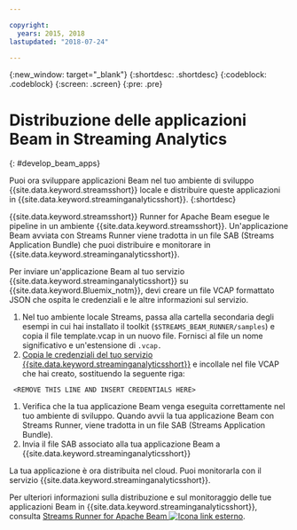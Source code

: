 ```yaml
---

copyright:
  years: 2015, 2018
lastupdated: "2018-07-24"

---
```


<!-- Attribute definitions -->
{:new_window: target="_blank"}
{:shortdesc: .shortdesc}
{:codeblock: .codeblock}
{:screen: .screen}
{:pre: .pre}

# Distribuzione delle applicazioni Beam in Streaming Analytics
{: #develop_beam_apps}

Puoi ora sviluppare applicazioni Beam nel tuo ambiente di sviluppo {{site.data.keyword.streamsshort}} locale e distribuire queste applicazioni in {{site.data.keyword.streaminganalyticsshort}}.
{:shortdesc}

{{site.data.keyword.streamsshort}} Runner for Apache Beam esegue le pipeline in un ambiente {{site.data.keyword.streamsshort}}. Un'applicazione Beam avviata con Streams Runner viene tradotta in un file SAB (Streams Application Bundle) che puoi distribuire e monitorare in {{site.data.keyword.streaminganalyticsshort}}.

Per inviare un'applicazione Beam al tuo servizio {{site.data.keyword.streaminganalyticsshort}} su {{site.data.keyword.Bluemix_notm}}, devi creare un file VCAP formattato JSON che ospita le credenziali e le altre informazioni sul servizio.

1. Nel tuo ambiente locale Streams, passa alla cartella secondaria degli esempi in cui hai installato il toolkit (`$STREAMS_BEAM_RUNNER/samples`) e copia il file template.vcap in un nuovo file. Fornisci al file un nome significativo e un'estensione di `.vcap.`
1. [Copia le credenziali del tuo servizio {{site.data.keyword.streaminganalyticsshort}}](/docs/services/StreamingAnalytics/service_plans.html#vcap_services) e incollale nel file VCAP che hai creato, sostituendo la seguente riga:
```
 <REMOVE THIS LINE AND INSERT CREDENTIALS HERE>
 ```
1. Verifica che la tua applicazione Beam venga eseguita correttamente nel tuo ambiente di sviluppo. Quando avvii la tua applicazione Beam con Streams Runner, viene tradotta in un file SAB (Streams Application Bundle).
1. Invia il file SAB associato alla tua applicazione Beam a {{site.data.keyword.streaminganalyticsshort}}

La tua applicazione è ora distribuita nel cloud. Puoi monitorarla con il servizio {{site.data.keyword.streaminganalyticsshort}}.

Per ulteriori informazioni sulla distribuzione e sul monitoraggio delle tue applicazioni Beam in {{site.data.keyword.streaminganalyticsshort}}, consulta [Streams Runner for Apache Beam ![Icona link esterno](../../icons/launch-glyph.svg "Icona link esterno")](https://ibmstreams.github.io/streamsx.documentation/docs/beamrunner/beamrunner-1-intro/).
